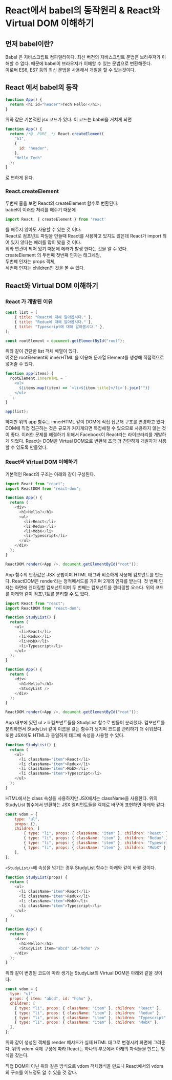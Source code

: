 # React에서 babel의 동작원리 & React와 Virtual DOM 이해하기

## 먼저 babel이란?

Babel 은 자바스크립트 컴파일러이다. 최신 버전의 자바스크립트 문법은 브라우저가 이해할 수 없다.  때문에 babel이 브라우저가 이해할 수 있는 문법으로 변환해준다.  
이로써 ES6, ES7 등의 최신 문법을 사용해서 개발을 할 수 있는것이다.

## React 에서 babel의 동작

```javascript
function App() {
  return <h1 id="header">Tech Hello!</h1>;
}
```

위와 같은 기본적인 jsx 코드가 있다. 이 코드는 babel을 거치게 되면  

```javascript
function App() {
  return /*@__PURE__*/ React.createElement(
    "h1",
    {
      id: "header",
    },
    "Hello Tech"
  );
}
```
로 변하게 된다. 

### React.createElement

두번째 줄을 보면 React의 createElement 함수로 변환된다.  
babel이 이러한 처리를 해주기 때문에  

```javascript
import React, { createElement } from 'react'
```
를 해주지 않아도 사용할 수 있는 것 이다.  
React로 컴포넌트 파일을 만들때 React를 사용하고 있지도 않은데 React가 import 되어 있지 않다는 에러를 많이 봤을 것 이다.  
위와 연관이 되어 있기 때문에 에러가 발생 한다는 것을 알 수 있다.  
createElement 의 두번째 첫번째 인자는 태그네임,  
두번쨰 인자는 props 객체,  
세번째 인자는 children인 것을 볼 수 있다.

## React와 Virtual DOM 이해하기

### React 가 개발된 이유

```javascript
const list = [
    { title: "React에 대해 알아봅시다." },
    { title: "Redux에 대해 알아봅시다." },
    { title: "Typescript에 대해 알아봅시다." },
];

const rootElement = document.getElementById("root");
```

위와 같이 간단한 list 객체 배열이 있다.  
이것은 rootElement의 innerHTML 을 이용해 문자열 Element를 생성해 직접적으로 넣어줄 수 있다.  

```javascript
function app(items) {
  rootElement.innerHTML = `
    <ul>
      ${items.map((item) => `<li>${item.title}</li>`).join("")}
    </ul>
  `;
}

app(list);
```
하지만 위의 app 함수는 innerHTML 같이 DOM에 직접 접근해 구조를 변경하고 있다.
DOM에 직접 접근하는 것은 규모가 커지게되면 복잡해질 수 있으므로 사용하지 않는 것이 좋다.
이러한 문제를 해결하기 위해서 Facebook이 React라는 라이브러리를 개발하게 되었다.
React는 DOM을 Virtual DOM으로 변환해 조금 더 간단하게 개발자가 사용할 수 있도록 만들었다.

### React와 Virtual DOM 이해하기
기본적인 React의 구조는 아래와 같이 구성된다.

```javascript
import React from "react";
import ReactDOM from "react-dom";

function App() {
  return (
    <div>
      <h1>Hello?</h1>
      <ul>
        <li>React</li>
        <li>Redux</li>
        <li>MobX</li>
        <li>Typescript</li>
      </ul>
    </div>
  );
}

ReactDOM.render(<App />, document.getElementById("root"));
```

App 함수의 반환값은 JSX 문법이며 HTML 태그와 비슷하게 사용해 컴포넌트를 만든다.
ReactDOM은 render라는 정적메서드를 가지며 2개의 인자를 받는다.
첫 번째 인자는 화면에 렌더링할 컴포넌트이며 두 번째는 컴포넌트를 렌터링할 요소다.
위의 코드를 아래와 같이 컴포넌트를 분리할 수 도 있다.

```javascript
import React from "react";
import ReactDOM from "react-dom";

function StudyList() {
  return (
    <ul>
      <li>React</li>
      <li>Redux</li>
      <li>MobX</li>
      <li>Typescript</li>
    </ul>
  );
}

function App() {
  return (
    <div>
      <h1>Hello?</h1>
      <StudyList />
    </div>
  );
}

ReactDOM.render(<App />, document.getElementById("root"));
```

App 내부에 있던 ul > li 컴포넌트들을 StudyList 함수로 만들어 분리했다.
컴포넌트를 분리하면서 StudyList 같이 이름을 갖는 함수가 생기며 코드를 관리하기 더 쉬워졌다.
또한 JSX에도 HTML과 동일하게 태그에 속성을 사용할 수 있다.

```javascript
function StudyList() {
  return (
    <ul>
      <li className="item">React</li>
      <li className="item">Redux</li>
      <li className="item">MobX</li>
      <li className="item">Typescript</li>
    </ul>
  );
}
```

HTML에서는 class 속성을 사용하지만 JSX에서는 className을 사용한다.
위의 StudyList 함수에서 반환하는 JSX 엘리먼트들을 객체로 바꾸어 표현하면 아래와 같다.

```javascript
const vdom = {
    type: "ul",
    props: {},
    children: [
        { type: "li", props: { className: "item" }, children: "React" },
        { type: "li", props: { className: "item" }, children: "Redux" },
        { type: "li", props: { className: "item" }, children: "Typescript" },
        { type: "li", props: { className: "item" }, children: "MobX" },
    ],
};
```
```<StudyList/>```에 속성을 넘기는 경우 StudyList 함수는 아래와 같이 바뀔 것이다.

```javascript
function StudyList(props) {
  return (
    <ul>
      <li className="item">React</li>
      <li className="item">Redux</li>
      <li className="item">MobX</li>
      <li className="item">Typescript</li>
    </ul>
  );
}

function App() {
  return (
    <div>
      <h1>Hello?</h1>
      <StudyList item="abcd" id="hoho" />
    </div>
  );
}
```
위와 같이 변경된 코드에 따라 생기는 StudyList의 Virtual DOM은 아래와 같을 것이다.

```javascript
const vdom = {
  type: "ul",
  props: { item: "abcd", id: "hoho" },
  children: [
    { type: "li", props: { className: "item" }, children: "React" },
    { type: "li", props: { className: "item" }, children: "Redux" },
    { type: "li", props: { className: "item" }, children: "Typescript" },
    { type: "li", props: { className: "item" }, children: "MobX" },
  ],
};
```
위와 같이 생성된 객체를 render 메서드가 실제 HTML 태그로 변경시켜 화면에 그려준다.
위의 vdom 객체 구성에 따라 React는 하나의 부모에서 아래의 자식들을 만드는 방식을 갖는다.

직접 DOM이 아닌 위와 같은 방식으로 vdom 객체형식을 만드니 React에서의 vdom의 구조를 어느정도 알 수 있을 것 같다.